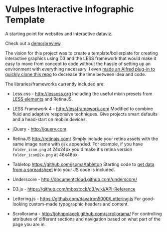 # Vulpes Interactive Infographic Template

A starting point for websites and interactive dataviz. 

Check out a [demo/preview](http://ejfox.github.com/Vulpes-Boilerplate/).

The vision for this project was to create a template/boilerplate for creating interactive graphics using D3 and the LESS framework that would make it easy to move from concept to code without the hassle of setting up an environment with everything necessary. I even [made an Alfred plug-in to quickly clone this repo](http://ejfox.tumblr.com/post/35234790371) to decrease the time between idea and code. 

The libraries/frameworks currently included are:

* Less.css - <http://lesscss.org>
Including the useful mixin presets from [LESS elements](http://lesselements.com/) and RetinaJS. 

* LESS Framework 4 - <http://lessframework.com>
Modified to combine fluid and adaptive responsive techniques. Give projects smart defaults and a head-start on mobile devices.

* jQuery - <http://jquery.com>

* RetinaJS <http://retinajs.com/>
Simply include your retina assets with the same image name with ```@2x``` appended. For example, if you have ```folder_icon.png``` at 24x24px you'd make it's retina version ```folder_icon@2x.png``` at 48x48px. 

* Tabletop <https://github.com/jsoma/tabletop>
Starting code to [get data from a spreadsheet](https://github.com/jsoma/tabletop#1-getting-your-data-out-there) into your JS code is included. 

* Underscore - <http://documentcloud.github.com/underscore/>

* D3.js - <https://github.com/mbostock/d3/wiki/API-Reference>

* Lettering.js - <https://github.com/davatron5000/Lettering.js>
For good-looking custom-made typographic headers and content.

* Scrollorama - <http://johnpolacek.github.com/scrollorama/>
For controlling attributes of different sections and navigation based on what part of the page you are in. 